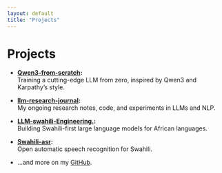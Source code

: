 ```yaml
---
layout: default
title: "Projects"
---
```


# Projects

- **[Qwen3-from-scratch](https://github.com/drmarcoaron/Qwen3-from-scratch):**  
  Training a cutting-edge LLM from zero, inspired by Qwen3 and Karpathy’s style.

- **[llm-research-journal](https://github.com/drmarcoaron/llm-research-journal):**  
  My ongoing research notes, code, and experiments in LLMs and NLP.

- **[LLM-swahili-Engineering.](https://github.com/drmarcoaron/LLM-swahili-Engineering.):**  
  Building Swahili-first large language models for African languages.

- **[Swahili-asr](https://github.com/drmarcoaron/Swahili-asr):**  
  Open automatic speech recognition for Swahili.

- ...and more on my [GitHub](https://github.com/drmarcoaron).
